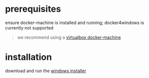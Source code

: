 # prerequisites

ensure docker-machine is installed and running; docker4windows is currently not supported
> we recommend using a [virtualbox docker-machine](https://docs.docker.com/machine/drivers/virtualbox/)

# installation

download and run the
[windows installer](https://opctl.opspec.io/latest/opctl-windows-installer.msi)

